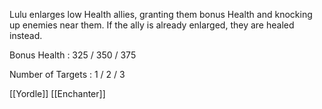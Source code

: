 Lulu enlarges low Health allies, granting them bonus Health and knocking up enemies near them. If the ally is already enlarged, they are healed instead.

Bonus Health : 325 / 350 / 375

Number of Targets : 1 / 2 / 3

[[Yordle]]
[[Enchanter]]
